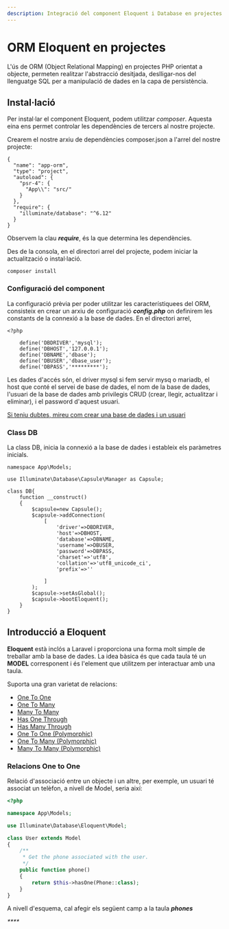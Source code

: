 ```yaml
---
description: Integració del component Eloquent i Database en projectes PHP
---
```


# ORM Eloquent en projectes

L'ús de ORM \(Object Relational Mapping\) en projectes PHP orientat a objecte, permeten realitzar l'abstracció desitjada, deslligar-nos del llenguatge SQL per a manipulació de dades en la capa de persistència.

## Instal·lació

Per instal·lar el component Eloquent, podem utilitzar _composer_. Aquesta eina ens permet controlar les dependències de tercers al nostre projecte.

Crearem el nostre arxiu de dependències composer.json a l'arrel del nostre projecte:

```text
{
  "name": "app-orm",
  "type": "project",
  "autoload": {
    "psr-4": {
      "App\\": "src/"
    }
  },
  "require": {
    "illuminate/database": "^6.12"
  }
}
```

Observem la clau _**require**_, és la que determina les dependències.

Des de la consola, en el directori arrel del projecte, podem iniciar la actualització o instal·lació.

```text
composer install
```

### Configuració del component 

La configuració prèvia per poder utilitzar les característiquees del ORM, consisteix en crear un arxiu de configuració _**config.php**_ on definirem les constants de la connexió a la base de dades. En el directori arrel,

```text
<?php

    define('DBDRIVER','mysql');
    define('DBHOST','127.0.0.1');
    define('DBNAME','dbase');
    define('DBUSER','dbase_user');
    define('DBPASS','*********');
```

Les dades d'accés són, el driver mysql si fem servir mysq o mariadb, el host que conté el servei de base de dades, el nom de la base de dades, l'usuari de la base de dades amb privilegis CRUD \(crear, llegir, actualitzar i eliminar\), i el password d'aquest usuari.

[Si teniu dubtes, mireu com crear una base de dades i un usuari](../apendixs/apendix-crear-base-de-dades-i-usuari-en-docker.md)

### Class DB

La class DB, inicia la connexió a la base de dades i estableix els paràmetres inicials.

```text
namespace App\Models;

use Illuminate\Database\Capsule\Manager as Capsule;

class DB{
    function __construct()
    {
        $capsule=new Capsule();
        $capsule->addConnection(
            [
                'driver'=>DBDRIVER,
                'host'=>DBHOST,
                'database'=>DBNAME,
                'username'=>DBUSER,
                'password'=>DBPASS,
                'charset'=>'utf8',
                'collation'=>'utf8_unicode_ci',
                'prefix'=>''

            ]
        );
        $capsule->setAsGlobal();
        $capsule->bootEloquent();
    }
}

```

## Introducció a Eloquent

**Eloquent** està inclós  a Laravel i proporciona una forma molt simple de treballar amb la base de dades. La idea bàsica és que cada taula té un **MODEL** corresponent i és l'element que utilitzem per interactuar amb una taula.

Suporta una gran varietat de relacions:

* [One To One](https://laravel.com/docs/8.x/eloquent-relationships#one-to-one)
* [One To Many](https://laravel.com/docs/8.x/eloquent-relationships#one-to-many)
* [Many To Many](https://laravel.com/docs/8.x/eloquent-relationships#many-to-many)
* [Has One Through](https://laravel.com/docs/8.x/eloquent-relationships#has-one-through)
* [Has Many Through](https://laravel.com/docs/8.x/eloquent-relationships#has-many-through)
* [One To One \(Polymorphic\)](https://laravel.com/docs/8.x/eloquent-relationships#one-to-one-polymorphic-relations)
* [One To Many \(Polymorphic\)](https://laravel.com/docs/8.x/eloquent-relationships#one-to-many-polymorphic-relations)
* [Many To Many \(Polymorphic\)](https://laravel.com/docs/8.x/eloquent-relationships#many-to-many-polymorphic-relations)

### Relacions One to One

Relació d'associació entre un objecte i un altre, per exemple, un usuari té associat un telèfon, a nivell de Model, seria així:

```php
<?php

namespace App\Models;

use Illuminate\Database\Eloquent\Model;

class User extends Model
{
    /**
     * Get the phone associated with the user.
     */
    public function phone()
    {
        return $this->hasOne(Phone::class);
    }
}
```

A nivell d'esquema, cal afegir els següent camp a la taula _**phones**_

_\*\*\*\*_

